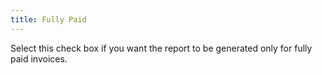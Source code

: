 ```yaml
---
title: Fully Paid
---
```



Select this check box if you want the report to be generated only for fully paid invoices.
